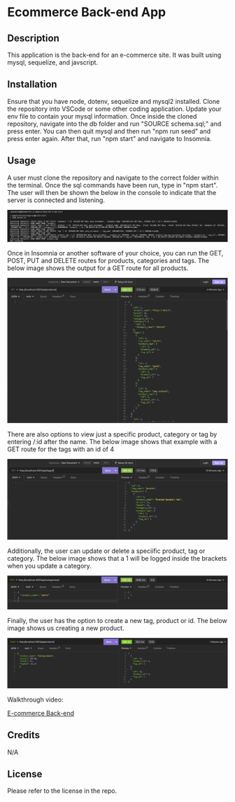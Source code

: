 # Ecommerce Back-end App

## Description
This application is the back-end for an e-commerce site. It was built using mysql, sequelize, and javscript. 

## Installation
Ensure that you have node, dotenv, sequelize and mysql2 installed. Clone the repository into VSCode or some other coding application. Update your env file to contain your mysql information. Once inside the cloned repository, navigate into the db folder and run "SOURCE schema.sql;" and press enter. You can then quit mysql and then run "npm run seed" and press enter again. After that, run "npm start" and navigate to Insomnia.

## Usage
A user must clone the repository and navigate to the correct folder within the terminal. Once the sql commands have been run, type in "npm start". The user will then be shown the below in the console to indicate that the server is connected and listening. 

![command line with all commands up to npm start shown](images/npm-start.png)

Once in Insomnia or another software of your choice, you can run the GET, POST, PUT and DELETE routes for products, categories and tags. The below image shows the output for a GET route for all products.

![GET route in Insomnia that shows products on preview side](images/get-products.png)

There are also options to view just a specific product, category or tag by entering /:id after the name. The below image shows that example with a GET route for the tags with an id of 4

![shows GET route for tag with id of 4, the product is a baseball hat](images/get-tags-4.png)

Additionally, the user can update or delete a speciific product, tag or category. The below image shows that a 1 will be logged inside the brackets when you update a category. 

![shows PUT route for category with a 1 inside brackets to indicate it was successful](images/put-categories.png)

Finally, the user has the option to create a new tag, product or id. The below image shows us creating a new product. 

![shows CREATE route for new product called "hiking boots"](images/create-product.png)

Walkthrough video:

[E-commerce Back-end]()

## Credits
N/A

## License
Please refer to the license in the repo.
